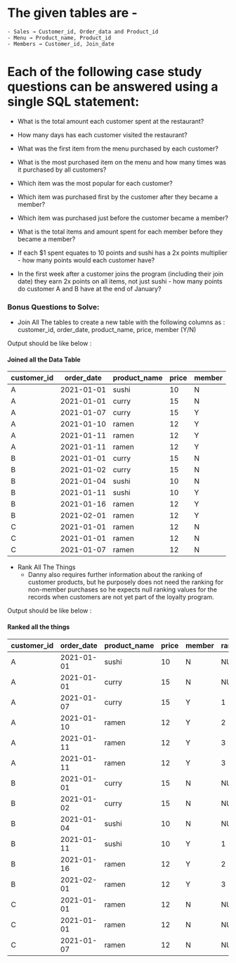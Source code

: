# The given tables are - 

    - Sales → Customer_id, Order_data and Product_id
    - Menu → Product_name, Product_id
    - Members → Customer_id, Join_date

# Each of the following case study questions can be answered using a single SQL statement:

* What is the total amount each customer spent at the restaurant?

* How many days has each customer visited the restaurant?

* What was the first item from the menu purchased by each customer?

* What is the most purchased item on the menu and how many times was it purchased by all customers?

* Which item was the most popular for each customer?

* Which item was purchased first by the customer after they became a member?

* Which item was purchased just before the customer became a member?

* What is the total items and amount spent for each member before they became a member?

* If each $1 spent equates to 10 points and sushi has a 2x points multiplier - how many points would each customer have?

* In the first week after a customer joins the program (including their join date) they earn 2x points on all items, not just sushi - how many points do customer A and B have at the end of January?


### Bonus Questions to Solve:

- Join All The tables to create a new table with the following columns as : customer_id, order_date, product_name, price, member (Y/N)

Output should be like below :

#### Joined all the Data Table

| customer_id | order_date  | product_name | price | member |
|------------|------------|--------------|-------|--------|
| A          | 2021-01-01 | sushi        | 10    | N      |
| A          | 2021-01-01 | curry        | 15    | N      |
| A          | 2021-01-07 | curry        | 15    | Y      |
| A          | 2021-01-10 | ramen        | 12    | Y      |
| A          | 2021-01-11 | ramen        | 12    | Y      |
| A          | 2021-01-11 | ramen        | 12    | Y      |
| B          | 2021-01-01 | curry        | 15    | N      |
| B          | 2021-01-02 | curry        | 15    | N      |
| B          | 2021-01-04 | sushi        | 10    | N      |
| B          | 2021-01-11 | sushi        | 10    | Y      |
| B          | 2021-01-16 | ramen        | 12    | Y      |
| B          | 2021-02-01 | ramen        | 12    | Y      |
| C          | 2021-01-01 | ramen        | 12    | N      |
| C          | 2021-01-01 | ramen        | 12    | N      |
| C          | 2021-01-07 | ramen        | 12    | N      |


- Rank All The Things
    - Danny also requires further information about the ranking of customer products, but he purposely does not need the ranking for non-member purchases so he expects null ranking values for the records when customers are not yet part of the loyalty program.

Output should be like below :

#### Ranked all the things

| customer_id | order_date  | product_name | price | member | ranking |
|------------|------------|--------------|-------|--------|---------|
| A          | 2021-01-01 | sushi        | 10    | N      | NULL    |
| A          | 2021-01-01 | curry        | 15    | N      | NULL    |
| A          | 2021-01-07 | curry        | 15    | Y      | 1       |
| A          | 2021-01-10 | ramen        | 12    | Y      | 2       |
| A          | 2021-01-11 | ramen        | 12    | Y      | 3       |
| A          | 2021-01-11 | ramen        | 12    | Y      | 3       |
| B          | 2021-01-01 | curry        | 15    | N      | NULL    |
| B          | 2021-01-02 | curry        | 15    | N      | NULL    |
| B          | 2021-01-04 | sushi        | 10    | N      | NULL    |
| B          | 2021-01-11 | sushi        | 10    | Y      | 1       |
| B          | 2021-01-16 | ramen        | 12    | Y      | 2       |
| B          | 2021-02-01 | ramen        | 12    | Y      | 3       |
| C          | 2021-01-01 | ramen        | 12    | N      | NULL    |
| C          | 2021-01-01 | ramen        | 12    | N      | NULL    |
| C          | 2021-01-07 | ramen        | 12    | N      | NULL    |

